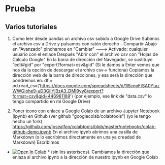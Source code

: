 # Prueba
## Varios tutoriales
1. Como leer desde pandas un archivo csv subido a Google Drive
Subimos el archivo csv a Drive y pulsamos con ratón derecho - Compartir
Abajo en "Avanzado" pinchamos en "Cambiar" ---> Activado: cualquier usuario con el enlace
Después "Abrir con" el archivo csv con "Hojas de Cálculo Google"
En la barra de dirección del Navegador, se sustituye "edit#gid" por "export?format=csv&gid"
(Si le damos a Enter vemos que nos da la opción de descargar el archivo csv-> funciona)
Copiamos la dirección web de la barra de direcciones, y esa será la dirección que pondremos en:
df = pd.read_csv('https://docs.google.com/spreadsheets/d/1lScnpFtSA0YtazWWGIohe9-uD3GiiYjBzA3_DMI9yy8/export?format=csv&gid=446981189')
(por ejemplo, ese link de "data.csv" lo tengo compartido en mi Google Drive)

2. Poner icono con enlace a Google Colab de un archivo Jupyter Notebook (ipynb) en Github
(ver github "googlecolab/colabtools") (yo le tengo hecho un fork)
https://github.com/josealfon/colabtools/blob/master/notebooks/colab-github-demo.ipynb
En el archivo ipynb abrimos una casilla de Markdown (o lo escribimos directamente en una ya creadad de Markdown)
Escribimos
* [![Open In Colab](https://colab.research.google.com/assets/colab-badge.svg)](https://colab.research.google.com/github/googlecolab/colabtools/blob/master/notebooks/colab-github-demo.ipynb) *
(sin los asteriscos). Cambiamos la dirección que enlaza al archivo ipynb a la dirección de nuestro ipynb en Google Colab


